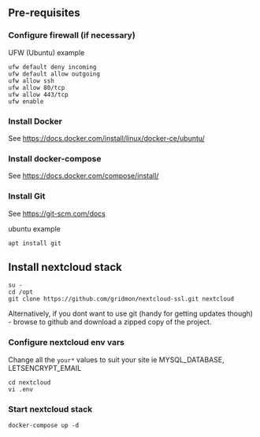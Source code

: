 ## Pre-requisites
### Configure firewall (if necessary)
UFW (Ubuntu) example

    ufw default deny incoming
    ufw default allow outgoing
    ufw allow ssh
    ufw allow 80/tcp
    ufw allow 443/tcp
    ufw enable

### Install Docker
See https://docs.docker.com/install/linux/docker-ce/ubuntu/

### Install docker-compose
See https://docs.docker.com/compose/install/

### Install Git
See https://git-scm.com/docs

ubuntu example

    apt install git

## Install nextcloud stack

    su -
    cd /opt
    git clone https://github.com/gridmon/nextcloud-ssl.git nextcloud

Alternatively, if you dont want to use git (handy for getting updates though) - browse to github and download a zipped copy of the project.

### Configure nextcloud env vars
Change all the `your*` values to suit your site ie MYSQL_DATABASE, LETSENCRYPT_EMAIL

    cd nextcloud
    vi .env

### Start nextcloud stack
    docker-compose up -d

